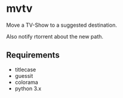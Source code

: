# mvtv

Move a TV-Show to a suggested destination.

Also notify rtorrent about the new path.


## Requirements
* titlecase
* guessit
* colorama
* python 3.x
